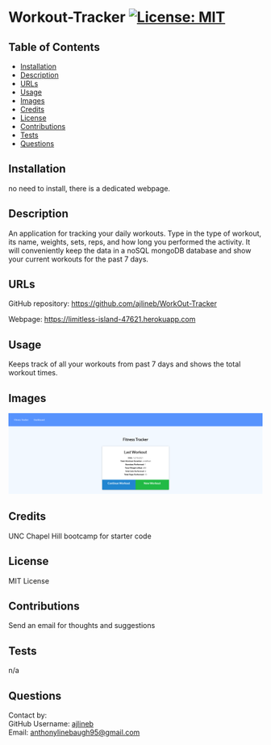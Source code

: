 
# Workout-Tracker [![License: MIT](https://img.shields.io/badge/License-MIT-yellow.svg)](https://opensource.org/licenses/MIT)  

## Table of Contents  

* [Installation](#installation)
* [Description](#description)
* [URLs](#urls)
* [Usage](#usage)
* [Images](#images)
* [Credits](#credits)
* [License](#license)
* [Contributions](#contributions)
* [Tests](#tests)
* [Questions](#questions)

## Installation  

no need to install, there is a dedicated webpage.  

## Description  

An application for tracking your daily workouts. Type in the type of workout, its name, weights, sets, reps, and how long you performed the activity. It will conveniently keep the data in a noSQL mongoDB database and show your current workouts for the past 7 days.  

## URLs  

GitHub repository: https://github.com/ajlineb/WorkOut-Tracker  

Webpage: https://limitless-island-47621.herokuapp.com  

## Usage  

Keeps track of all your workouts from past 7 days and shows the total workout times.  

## Images  

![alt website](./images/workoutTracker.png)  

## Credits  

UNC Chapel Hill bootcamp for starter code  

## License  

MIT License  

## Contributions  

Send an email for thoughts and suggestions  

## Tests  

n/a  

## Questions  

Contact by:  
GitHub Username: [ajlineb](https://github.com/ajlineb)  
Email: anthonylinebaugh95@gmail.com